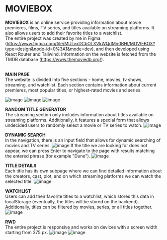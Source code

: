 <h1>MOVIEBOX</h1> 

**MOVIEBOX** is an online service providing information about movie premieres, films, TV series, and titles available on streaming platforms. It also allows users to add their favorite titles to a watchlist. <br>
The entire project was created by me in Figma (https://www.figma.com/file/MULvxDCbOLXVkWQdMn0BHI/MOVIEBOX?type=design&node-id=0%3A1&mode=dev), and then developed using React Router and Tailwind. Information on the website is fetched from the TMDB database (https://www.themoviedb.org/). <br> <br>

**MAIN PAGE** <br>
The website is divided into five sections - home, movies, tv shows, streaming, and watchlist. Each section contains information about current premieres, most popular titles, or highest-rated movies and series. 

![image](https://github.com/barteek-poz/Moviebox/assets/109816351/be8cd729-7e75-41b8-ae7f-e5940787f947)
![image](https://github.com/barteek-poz/Moviebox/assets/109816351/f0f0796e-5cda-470d-96a4-5eb26a01d510)
![image](https://github.com/barteek-poz/Moviebox/assets/109816351/30fdfee0-4061-4282-b9a7-d626899e63f4) <br>

**RANDOM TITLE GENERATOR** <br>
The streaming section only includes information about titles available on streaming platforms. Additionally, it features a special form that allows undecided users to randomly select a movie or TV series to watch.
![image](https://github.com/barteek-poz/Moviebox/assets/109816351/ff44e8e8-e62b-4b88-a8f8-95d6ae13afc8) <br>

**DYNAMIC SEARCH** <br>
In the navigation, there is an input field that allows for dynamic searching of movies and TV series. 
![image](https://github.com/barteek-poz/Moviebox/assets/109816351/8dcceacb-ff80-4007-bdfc-366605eea1ab)
If the title we are looking for does not appear, we can press Enter to navigate to the page with results matching the entered phrase (for example "Dune").
![image](https://github.com/barteek-poz/Moviebox/assets/109816351/8af20262-e41c-45a7-9359-3d038bec5f68) <br>

**TITLE DETAILS** <br>
Each title has its own subpage where we can find detailed information about the creators, cast, plot, and on which streaming platforms we can watch the selected title.
![image](https://github.com/barteek-poz/Moviebox/assets/109816351/0b0b0809-32ec-4863-a316-cf02ea26f16f) <br>

**WATCHLIST** <br>
Users can add their favorite titles to a watchlist, which stores this data in localStorage (eventually, the titles will be stored on the backend). Additionally, titles can be filtered by movies, series, or all titles together.
![image](https://github.com/barteek-poz/Moviebox/assets/109816351/524a771a-cbdc-4f69-baf5-bca954d76068) <br>

**RWD** <br>
The entire project is responsive and works on devices with a screen width starting from 375 px.
![image](https://github.com/barteek-poz/Moviebox/assets/109816351/98697906-c5ff-44c4-a889-598c7998e99e)
![image](https://github.com/barteek-poz/Moviebox/assets/109816351/3d42d916-0cae-4772-9148-8ecfe1559059)


